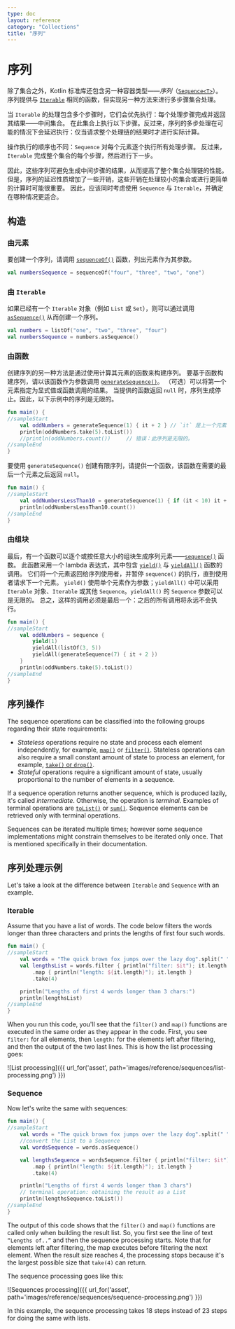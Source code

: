 ```yaml
---
type: doc
layout: reference
category: "Collections"
title: "序列"
---
```


# 序列

除了集合之外，Kotlin 标准库还包含另一种容器类型——_序列_（[`Sequence<T>`](https://kotlinlang.org/api/latest/jvm/stdlib/kotlin.sequences/-sequence/index.html)）。
序列提供与 [`Iterable`](https://kotlinlang.org/api/latest/jvm/stdlib/kotlin.collections/-iterable/index.html) 相同的函数，但实现另一种方法来进行多步骤集合处理。

当 `Iterable` 的处理包含多个步骤时，它们会优先执行：每个处理步骤完成并返回其结果——中间集合。
在此集合上执行以下步骤。反过来，序列的多步处理在可能的情况下会延迟执行：仅当请求整个处理链的结果时才进行实际计算。

操作执行的顺序也不同：`Sequence` 对每个元素逐个执行所有处理步骤。
反过来，`Iterable` 完成整个集合的每个步骤，然后进行下一步。

因此，这些序列可避免生成中间步骤的结果，从而提高了整个集合处理链的性能。
但是，序列的延迟性质增加了一些开销，这些开销在处理较小的集合或进行更简单的计算时可能很重要。
因此，应该同时考虑使用 `Sequence` 与 `Iterable`，并确定在哪种情况更适合。

## 构造

### 由元素
要创建一个序列，请调用 [`sequenceOf()`](https://kotlinlang.org/api/latest/jvm/stdlib/kotlin.sequences/sequence-of.html) 函数，列出元素作为其参数。

<div class="sample" markdown="1" theme="idea" data-highlight-only>

```kotlin
val numbersSequence = sequenceOf("four", "three", "two", "one")
```
</div>

### 由 `Iterable`
如果已经有一个 `Iterable` 对象（例如 `List` 或 `Set`），则可以通过调用 [`asSequence()`](https://kotlinlang.org/api/latest/jvm/stdlib/kotlin.collections/as-sequence.html) 从而创建一个序列。

<div class="sample" markdown="1" theme="idea" data-highlight-only>

```kotlin
val numbers = listOf("one", "two", "three", "four")
val numbersSequence = numbers.asSequence()

```
</div>

### 由函数
创建序列的另一种方法是通过使用计算其元素的函数来构建序列。
要基于函数构建序列，请以该函数作为参数调用 [`generateSequence()`](https://kotlinlang.org/api/latest/jvm/stdlib/kotlin.sequences/generate-sequence.html)。
（可选）可以将第一个元素指定为显式值或函数调用的结果。
当提供的函数返回 `null` 时，序列生成停止。因此，以下示例中的序列是无限的。

<div class="sample" markdown="1" theme="idea" data-min-compiler-version="1.3">

```kotlin
fun main() {
//sampleStart
    val oddNumbers = generateSequence(1) { it + 2 } // `it` 是上一个元素
    println(oddNumbers.take(5).toList())
    //println(oddNumbers.count())     // 错误：此序列是无限的。
//sampleEnd
}
```
</div>

要使用 `generateSequence()` 创建有限序列，请提供一个函数，该函数在需要的最后一个元素之后返回 `null`。

<div class="sample" markdown="1" theme="idea" data-min-compiler-version="1.3">

```kotlin
fun main() {
//sampleStart
    val oddNumbersLessThan10 = generateSequence(1) { if (it < 10) it + 2 else null }
    println(oddNumbersLessThan10.count())
//sampleEnd
}
```
</div>

### 由组块

最后，有一个函数可以逐个或按任意大小的组块生成序列元素——[`sequence()`](https://kotlinlang.org/api/latest/jvm/stdlib/kotlin.sequences/sequence.html) 函数。
此函数采用一个 lambda 表达式，其中包含 [`yield()`](https://kotlinlang.org/api/latest/jvm/stdlib/kotlin.sequences/-sequence-scope/yield.html) 与 [`yieldAll()`](https://kotlinlang.org/api/latest/jvm/stdlib/kotlin.sequences/-sequence-scope/yield-all.html) 函数的调用。
它们将一个元素返回给序列使用者，并暂停 `sequence()` 的执行，直到使用者请求下一个元素。
`yield()` 使用单个元素作为参数；`yieldAll()` 中可以采用 `Iterable` 对象、`Iterable` 或其他 `Sequence`。`yieldAll()` 的 `Sequence` 参数可以是无限的。 总之，这样的调用必须是最后一个：之后的所有调用将永远不会执行。

<div class="sample" markdown="1" theme="idea" data-min-compiler-version="1.3">

```kotlin
fun main() {
//sampleStart
    val oddNumbers = sequence {
        yield(1)
        yieldAll(listOf(3, 5))
        yieldAll(generateSequence(7) { it + 2 })
    }
    println(oddNumbers.take(5).toList())
//sampleEnd
}
```
</div>

## 序列操作

The sequence operations can be classified into the following groups regarding their state requirements:

* _Stateless_ operations require no state and process each element independently, for example, [`map()`](collection-transformations.html#映射) or [`filter()`](collection-filtering.html).
   Stateless operations can also require a small constant amount of state to process an element, for example, [`take()` or `drop()`](collection-parts.html).
* _Stateful_ operations require a significant amount of state, usually proportional to the number of elements in a sequence.

If a sequence operation returns another sequence, which is produced lazily, it's called _intermediate_.
Otherwise, the operation is _terminal_. Examples of terminal operations are [`toList()`](constructing-collections.html#复制) or [`sum()`](collection-aggregate.html). Sequence elements can be retrieved only with terminal operations.

Sequences can be iterated multiple times; however some sequence implementations might constrain themselves to be iterated only once. That is mentioned specifically in their documentation.

## 序列处理示例

Let's take a look at the difference between `Iterable` and `Sequence` with an example. 

### Iterable

Assume that you have a list of words. The code below filters the words longer than three characters and prints the lengths of first four such words.

<div class="sample" markdown="1" theme="idea" data-min-compiler-version="1.3">

```kotlin
fun main() {    
//sampleStart
    val words = "The quick brown fox jumps over the lazy dog".split(" ")
    val lengthsList = words.filter { println("filter: $it"); it.length > 3 }
        .map { println("length: ${it.length}"); it.length }
        .take(4)

    println("Lengths of first 4 words longer than 3 chars:")
    println(lengthsList)
//sampleEnd
}
```
</div>

When you run this code, you'll see that the `filter()` and `map()` functions are executed in the same order as they appear in the code.
First, you see `filter:` for all elements, then `length:` for the elements left after filtering, and then the output of the two last lines. 
This is how the list processing goes:

![List processing]({{ url_for('asset', path='images/reference/sequences/list-processing.png') }})

### Sequence

Now let's write the same with sequences:

<div class="sample" markdown="1" theme="idea" data-min-compiler-version="1.3">

```kotlin
fun main() {
//sampleStart
    val words = "The quick brown fox jumps over the lazy dog".split(" ")
    //convert the List to a Sequence
    val wordsSequence = words.asSequence()

    val lengthsSequence = wordsSequence.filter { println("filter: $it"); it.length > 3 }
        .map { println("length: ${it.length}"); it.length }
        .take(4)

    println("Lengths of first 4 words longer than 3 chars")
    // terminal operation: obtaining the result as a List
    println(lengthsSequence.toList())
//sampleEnd
}
```
</div>

The output of this code shows that the `filter()` and `map()` functions are called only when building the result list.
So, you first see the line of text `“Lengths of..”` and then the sequence processing starts.
Note that for elements left after filtering, the map executes before filtering the next element.
When the result size reaches 4, the processing stops because it's the largest possible size that `take(4)` can return.

The sequence processing goes like this:

![Sequences processing]({{ url_for('asset', path='images/reference/sequences/sequence-processing.png') }})

In this example, the sequence processing takes 18 steps instead of 23 steps for doing the same with lists.
